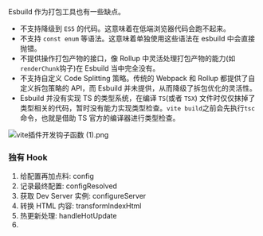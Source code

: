 Esbuild 作为打包工具也有一些缺点。

-   不支持降级到 `ES5` 的代码。这意味着在低端浏览器代码会跑不起来。
-   不支持 `const enum` 等语法。这意味着单独使用这些语法在 esbuild 中会直接抛错。
-   不提供操作打包产物的接口，像 Rollup 中灵活处理打包产物的能力(如`renderChunk`钩子)在 Esbuild 当中完全没有。
-   不支持自定义 Code Splitting 策略。传统的 Webpack 和 Rollup 都提供了自定义拆包策略的 API，而 Esbuild 并未提供，从而降级了拆包优化的灵活性。
- Esbuild 并没有实现 TS 的类型系统，在编译 `TS`(或者 `TSX`) 文件时仅仅抹掉了类型相关的代码，暂时没有能力实现类型检查。`vite build`之前会先执行`tsc`命令，也就是借助 TS 官方的编译器进行类型检查。


![vite插件开发钩子函数 (1).png](https://p1-juejin.byteimg.com/tos-cn-i-k3u1fbpfcp/a951108fd62d44f88b1489d7906c9482~tplv-k3u1fbpfcp-zoom-in-crop-mark:4536:0:0:0.awebp?)


### 独有 Hook

1. 给配置再加点料: config
2. 记录最终配置: configResolved
3. 获取 Dev Server 实例: configureServer
4. 转换 HTML 内容: transformIndexHtml
5. 热更新处理: handleHotUpdate
6. 